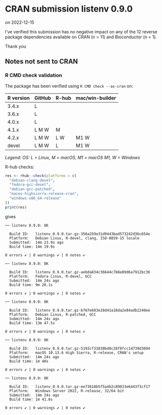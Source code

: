 # CRAN submission listenv 0.9.0

on 2022-12-15

I've verified this submission has no negative impact on any of the 12 reverse package dependencies available on CRAN (n = 11) and Bioconductor (n = 1).

Thank you


## Notes not sent to CRAN

### R CMD check validation

The package has been verified using `R CMD check --as-cran` on:

| R version | GitHub | R-hub  | mac/win-builder |
| --------- | ------ | ------ | --------------- |
| 3.4.x     | L      |        |                 |
| 3.6.x     | L      |        |                 |
| 4.0.x     | L      |        |                 |
| 4.1.x     | L M W  |   M    |                 |
| 4.2.x     | L M W  | L   W  | M1 W            |
| devel     | L M W  | L      | M1 W            |

_Legend: OS: L = Linux, M = macOS, M1 = macOS M1, W = Windows_


R-hub checks:

```r
res <- rhub::check(platforms = c(
  "debian-clang-devel", 
  "fedora-gcc-devel",
  "debian-gcc-patched", 
  "macos-highsierra-release-cran",
  "windows-x86_64-release"
))
print(res)
```

gives

```
── listenv 0.9.0: OK

  Build ID:   listenv_0.9.0.tar.gz-356a259e31d9443bad573242d36c654e
  Platform:   Debian Linux, R-devel, clang, ISO-8859-15 locale
  Submitted:  14m 23.9s ago
  Build time: 14m 19.9s

0 errors ✔ | 0 warnings ✔ | 0 notes ✔

── listenv 0.9.0: OK

  Build ID:   listenv_0.9.0.tar.gz-aebda834c36644c788e89d6a7912bc36
  Platform:   Fedora Linux, R-devel, GCC
  Submitted:  14m 24s ago
  Build time: 9m 28.1s

0 errors ✔ | 0 warnings ✔ | 0 notes ✔

── listenv 0.9.0: OK

  Build ID:   listenv_0.9.0.tar.gz-b767e683e28d41a18da2e84adb2240ee
  Platform:   Debian Linux, R-patched, GCC
  Submitted:  14m 24s ago
  Build time: 13m 47.5s

0 errors ✔ | 0 warnings ✔ | 0 notes ✔

── listenv 0.9.0: OK

  Build ID:   listenv_0.9.0.tar.gz-5193cf31830b48c28f8fcc14739d3694
  Platform:   macOS 10.13.6 High Sierra, R-release, CRAN's setup
  Submitted:  14m 24s ago
  Build time: 1m 40s

0 errors ✔ | 0 warnings ✔ | 0 notes ✔

── listenv 0.9.0: OK

  Build ID:   listenv_0.9.0.tar.gz-ee73618b5f5a4b2c89033e6443f3cf17
  Platform:   Windows Server 2022, R-release, 32/64 bit
  Submitted:  14m 24s ago
  Build time: 1m 41.6s

0 errors ✔ | 0 warnings ✔ | 0 notes ✔
```
